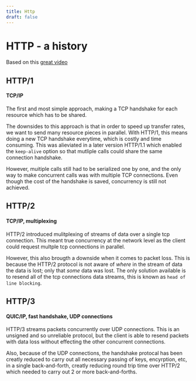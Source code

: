 ```yaml
---
title: Http
draft: false
---
```

# HTTP - a history

Based on this [great video ](https://www.youtube.com/watch?v=ai8cf0hZ9cQ&t=536s)

## HTTP/1
#### TCP/IP
The first and most simple approach, making a TCP handshake for each resource which has to be shared.

The downsides to this approach is that in order to speed up transfer rates, we want to send many resource pieces in parallel. With HTTP/1, this means doing a new TCP handshake everytime, which is costly and time consuming. This was alieviated in a later version HTTP/1.1 which enabled the `keep-alive` option so that mutliple calls could share the same connection handshake. 

However, muitiple calls still had to be serialized one by one, and the only way to make concurrent calls was with multiple TCP connections. Even though the cost of the handshake is saved, concurrency is still not achieved.

## HTTP/2
#### TCP/IP, multiplexing
HTTP/2 introduced mulitplexing of streams of data over a single tcp connection. This meant true concurrency at the network level as the client could request multple tcp connections in parallel.

However, this also brougth a downside when it comes to packet loss. This is because the HTTP/2 protocol is not aware of _where_ in the stream of data the data is lost; only that _some_ data was lost. The only solution available is to resend all of the tcp connections data streams, this is known as `head of line blocking`.

## HTTP/3
#### QUIC/IP, fast handshake, UDP connections
HTTP/3 streams packets concurrently over UDP connections. This is an unsigned and so unreliable protocol, but the client is able to resend packets with data loss without effecting the other concurrent connections.

Also, because of the UDP connections, the handshake protocal has been creatly reduced to carry out all necessary passing of keys, encyrption, etc, in a single back-and-forth, creatly reducing round trip time over HTTP/2 which needed to carry out 2 or more back-and-forths.